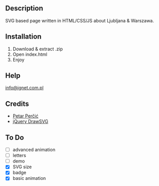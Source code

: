 ## Description

SVG based page written in HTML/CSS/JS about Ljubljana & Warszawa.

## Installation

1. Download & extract .zip
2. Open index.html
3. Enjoy

## Help

info@ignet.com.pl

## Credits

- [Petar Perčić](https://www.behance.net/percic25a9e1)
- [jQuery DrawSVG](https://github.com/lcdsantos/jquery-drawsvg)

## To Do

- [ ] advanced animation
- [ ] letters
- [ ] demo
- [x] SVG size
- [x] badge
- [x] basic animation
